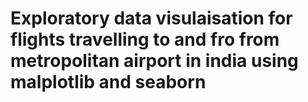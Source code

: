 # Exploratory data visulaisation for flights travelling to and fro from metropolitan airport in india using malplotlib and seaborn
